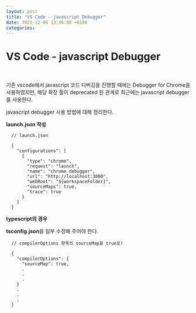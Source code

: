 ```yaml
---
layout: post
title: "VS Code - javascript Debugger"
date: 2022-12-06 13:46:00 +0100
categories:
---
```


# VS Code - javascript Debugger

&nbsp;

기존 vscode에서 javascript 코드 디버깅을 진행할 때에는 Debugger for Chrome을 사용하였지만,
해당 확장 툴이 deprecated 된 관계로 최근에는 javascript debugger를 사용한다.

javascript debugger 사용 방법에 대해 정리한다.

**launch.json 작성**

```
  // launch.json

  {
    "configurations": [
      {
        "type": "chrome",
        "request": "launch",
        "name": "chrome debugger",
        "url": "http://localhost:3000",
        "webRoot": "${workspaceFolder}",
        "sourceMaps": true,
        "trace": true
      }
    ]
  }

```

**typescript의 경우**

**tsconfig.json**을 일부 수정해 주어야 한다.

```
  // compilerOptions 항목의 sourceMap을 true로!

  {
  	"compilerOptions": {
      "sourceMap": true,
      .
      .
      .
    }
    .
    .
    .
  }

```

